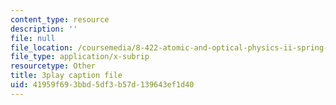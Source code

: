 ```yaml
---
content_type: resource
description: ''
file: null
file_location: /coursemedia/8-422-atomic-and-optical-physics-ii-spring-2013/41959f693bbd5df3b57d139643ef1d40_Ef1eG33K_V0.vtt
file_type: application/x-subrip
resourcetype: Other
title: 3play caption file
uid: 41959f69-3bbd-5df3-b57d-139643ef1d40
---
```

